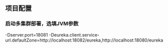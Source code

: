 ## 项目配置
### 启动多集群部署，选填JVM参数
-Dserver.port=18081
-Deureka.client.service-url.defaultZone=http://localhost:18082/eureka,http://localhost:18080/eureka